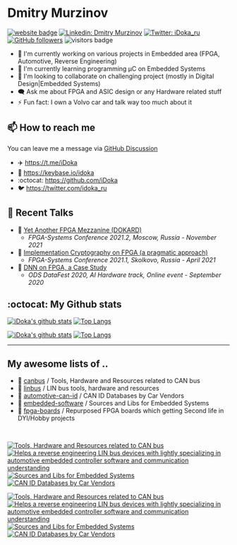 # Dmitry Murzinov

[![website badge](https://img.shields.io/badge/website-iDoka.ru-9cf?style=flat-square&link=http://idoka.ru)](http://idoka.ru)
[![Linkedin: Dmitry Murzinov](https://img.shields.io/badge/-Dmitry_Murzinov-blue?style=flat-square&logo=Linkedin&logoColor=white&link=https://www.linkedin.com/in/idoka/)](https://www.linkedin.com/in/idoka)
[![Twitter: iDoka_ru](https://img.shields.io/twitter/follow/iDoka_ru?style=social)](https://twitter.com/iDoka_ru)
[![GitHub followers](https://img.shields.io/github/followers/iDoka.svg?style=social&label=Follow&maxAge=2592000)](https://github.com/iDoka?tab=followers)
![visitors badge](https://komarev.com/ghpvc/?username=iDoka&label=Visits&color=blueviolet&style=flat-square)



<!--
![linkedin badge](https://img.shields.io/badge/linkedin-Dmitry_Murzinov-9cf?style=flat-square&link=https://linkedin.com/in/idoka&logo=linkedin)
![twitter badge](https://img.shields.io/badge/twitter-@iDoka__ru-blue?style=flat-square&link=https://twitter.com/idoka_ru&logo=twitter)
<p align="left">
<img src="https://komarev.com/ghpvc/?username=iDoka&label=Visits&color=blue&style=flat-square" alt="iDoka" />
</p>
-->


<!--
[![iDoka's github stats](https://github-readme-stats.vercel.app/api?username=iDoka)](https://github.com/iDoka/github-readme-stats)
-->
<!--
[![Top Langs](https://github-readme-stats.vercel.app/api/top-langs/?username=iDoka)](https://github.com/iDoka/github-readme-stats)
-->


- 🔭 I'm currently working on various projects in Embedded area (FPGA, Automotive, Reverse Engineering)
- 🌱 I'm currently learning programming µC on Embedded Systems
- 👯 I'm looking to collaborate on challenging project (mostly in Digital Design|Embedded Systems)
- :left_speech_bubble: Ask me about FPGA and ASIC design or any Hardware related stuff
- ⚡ Fun fact: I own a Volvo car and talk way too much about it


## :mailbox: How to reach me
<!-- ## Where to find me -->

You can leave me a message via [GitHub Discussion](https://github.com/iDoka/iDoka/discussions?discussions_q=category%3AGuestbook)

- :airplane: https://t.me/iDoka
- :mrs_claus: https://keybase.io/idoka
- :octocat: https://github.com/iDoka
- :bird: https://twitter.com/idoka_ru


## :loudspeaker: Recent Talks

- :speech_balloon: [Yet Another FPGA Mezzanine (DOKARD)](https://youtu.be/PApwbDiyf7Y?t=21)<br />
  - _FPGA-Systems Conference 2021.2, Moscow, Russia - November 2021_
- :speech_balloon: [Implementation Cryptography on FPGA (a pragmatic approach)](https://youtu.be/4SAvu3MPAww?t=14)<br />
  - _FPGA-Systems Conference 2021.1, Skolkovo, Russia - April 2021_
- :speech_balloon: [DNN on FPGA, a Case Study](https://youtube.com/watch?v=Gu6XfKvV1tw)<br />
  - _ODS DataFest 2020, AI Hardware track, Online event - September 2020_


## :octocat: My Github stats

<!-- Stats Hint: https://github.com/anuraghazra/github-readme-stats -->
<!-- Emoji hint: https://gist.github.com/rxaviers/7360908 -->

<!-- ************* light ************* -->
[![iDoka's github stats](https://github-readme-stats-sigma-five.vercel.app/api?username=iDoka&count_private=true&include_all_commits=true&hide_rank=true&show_icons=true&hide_title=true&hide_border=true&bg_color=00000000&hide=prs&theme=transparent#gh-light-mode-only)](https://github.com/iDoka/iDoka#gh-light-mode-only)
[![Top Langs](https://github-readme-stats-sigma-five.vercel.app/api/top-langs/?username=iDoka&hide=jupyter%20notebook,php&exclude_repo=iDoka.github.io&langs_count=10&hide_title=true&layout=compact&hide_border=true&bg_color=00000000&theme=transparent#gh-light-mode-only)](https://github.com/iDoka#gh-light-mode-only)

<!-- ************* dark ************* -->
[![iDoka's github stats](https://github-readme-stats-sigma-five.vercel.app/api?username=iDoka&count_private=true&include_all_commits=true&hide_rank=true&show_icons=true&hide_title=true&hide_border=true&bg_color=00000000&hide=prs&theme=vue-dark#gh-dark-mode-only)](https://github.com/iDoka/iDoka#gh-dark-mode-only)
[![Top Langs](https://github-readme-stats-sigma-five.vercel.app/api/top-langs/?username=iDoka&hide=jupyter%20notebook,php&exclude_repo=iDoka.github.io&langs_count=10&hide_title=true&layout=compact&hide_border=true&bg_color=00000000&theme=vue-dark#gh-dark-mode-only)](https://github.com/iDoka#gh-dark-mode-only)

---

## My awesome lists of ..

* :tractor: [canbus](https://github.com/iDoka/awesome-canbus) / Tools, Hardware and Resources related to CAN bus
* :articulated_lorry: [linbus](https://github.com/iDoka/awesome-linbus) / LIN bus tools, hardware and resources
* :car: [automotive-can-id](https://github.com/iDoka/awesome-automotive-can-id) / CAN ID Databases by Car Vendors
* :stars: [embedded-software](https://github.com/iDoka/awesome-embedded-software) / Sources and Libs for Embedded Systems
* :atm: [fpga-boards](https://github.com/iDoka/awesome-fpga-boards) / Repurposed FPGA boards which getting Second life in DYI/Hobby projects

<br/>

<!-- ************* light ************* -->
[![Tools, Hardware and Resources related to CAN bus](https://github-readme-stats-sigma-five.vercel.app/api/pin/?username=iDoka&repo=awesome-canbus&bg_color=00000000&theme=transparent#gh-light-mode-only)](https://github.com/iDoka/awesome-canbus#gh-light-mode-only)
[![Helps a reverse engineering LIN bus devices with lightly specializing in automotive embedded controller software and communication understanding](https://github-readme-stats-sigma-five.vercel.app/api/pin/?username=iDoka&repo=awesome-linbus&bg_color=00000000&theme=transparent#gh-light-mode-only)](https://github.com/iDoka/awesome-linbus#gh-light-mode-only)
[![Sources and Libs for Embedded Systems](https://github-readme-stats-sigma-five.vercel.app/api/pin/?username=iDoka&repo=awesome-embedded-software&bg_color=00000000&theme=transparent#gh-light-mode-only)](https://github.com/iDoka/awesome-embedded-software#gh-light-mode-only)
[![CAN ID Databases by Car Vendors](https://github-readme-stats-sigma-five.vercel.app/api/pin/?username=iDoka&repo=awesome-automotive-can-id&bg_color=00000000&theme=transparent#gh-light-mode-only)](https://github.com/iDoka/awesome-automotive-can-id#gh-light-mode-only)


<!-- ************* dark ************* -->
[![Tools, Hardware and Resources related to CAN bus](https://github-readme-stats-sigma-five.vercel.app/api/pin/?username=iDoka&repo=awesome-canbus&hide_border=true&bg_color=00000000&theme=gotham#gh-dark-mode-only)](https://github.com/iDoka/awesome-canbus#gh-dark-mode-only)
[![Helps a reverse engineering LIN bus devices with lightly specializing in automotive embedded controller software and communication understanding](https://github-readme-stats-sigma-five.vercel.app/api/pin/?username=iDoka&repo=awesome-linbus&hide_border=true&bg_color=00000000&theme=gotham#gh-dark-mode-only)](https://github.com/iDoka/awesome-linbus#gh-dark-mode-only)
[![Sources and Libs for Embedded Systems](https://github-readme-stats-sigma-five.vercel.app/api/pin/?username=iDoka&repo=awesome-embedded-software&hide_border=true&bg_color=00000000&theme=gotham#gh-dark-mode-only)](https://github.com/iDoka/awesome-embedded-software#gh-dark-mode-only)
[![CAN ID Databases by Car Vendors](https://github-readme-stats-sigma-five.vercel.app/api/pin/?username=iDoka&repo=awesome-automotive-can-id&hide_border=true&bg_color=00000000&theme=gotham#gh-dark-mode-only)](https://github.com/iDoka/awesome-automotive-can-id#gh-dark-mode-only)


<!--
[![Top Langs](https://github-readme-stats.vercel.app/api/top-langs/?username=iDoka&hide=jupyter%20notebook,php&theme=tokyonight&langs_count=5&hide_title=true)](https://github.com/iDoka/github-readme-stats)

<a href="https://github.com/iDoka/github-readme-stats">
  <img align="left" src="https://github-readme-stats.vercel.app/api?username=iDoka&count_private=true&show_icons=true" />
</a>
<a href="https://github.com/iDoka/github-readme-stats">
  <img align="left" src="https://github-readme-stats.vercel.app/api/top-langs/?username=iDoka&hide=jupyter%20notebook" />
</a>
-->


<!-- If you would like to hire me at your project you can reach me via emailing job@idoka.ru -->
